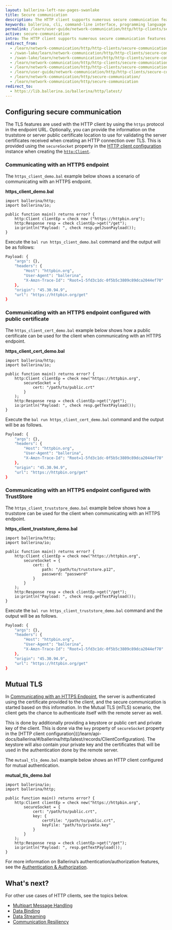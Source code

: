 ```yaml
---
layout: ballerina-left-nav-pages-swanlake
title: Secure communication
description: The HTTP client supports numerous secure communication features such as Transport Level Security (TLS) and mutual authentication. 
keywords: ballerina, cli, command-line interface, programming language
permalink: /learn/user-guide/network-communication/http/http-clients/secure-communication/
active: secure-communication
intro: The HTTP client supports numerous secure communication features such as Transport Level Security (TLS) and mutual authentication.   
redirect_from:
  - /learn/network-communication/http/http-clients/secure-communication
  - /swan-lake/learn/network-communication/http/http-clients/secure-communication/
  - /swan-lake/learn/network-communication/http/http-clients/secure-communication
  - /learn/network-communication/http/http-clients/secure-communication/
  - /learn/network-communication/http/http-clients/secure-communication
  - /learn/user-guide/network-communication/http/http-clients/secure-communication
  - /learn/network-communication/http/secure-communication/
  - /learn/network-communication/http/secure-communication
redirect_to:
  - https://lib.ballerina.io/ballerina/http/latest/
---
```


## Configuring secure communication

The TLS features are used with the HTTP client by using the `https` protocol in the endpoint URL. Optionally, you can provide the information on the truststore or server public certificate location to use for validating the server certificates received when creating an HTTP connection over TLS. This is provided using the `secureSocket` property in the [HTTP client configuration](https://docs.central.ballerina.io/ballerina/http/latest/records/ClientConfiguration) instance when creating the [`http:Client`](https://docs.central.ballerina.io/ballerina/http/latest/clients/Client).

### Communicating with an HTTPS endpoint

The `https_client_demo.bal` example below shows a scenario of communicating with an HTTPS endpoint.

**https_client_demo.bal**
```ballerina
import ballerina/http;
import ballerina/io;
 
public function main() returns error? {
    http:Client clientEp = check new ("https://httpbin.org");
    http:Response resp = check clientEp->get("/get");
    io:println("Payload: ", check resp.getJsonPayload());
}
```

Execute the `bal run https_client_demo.bal` command and the output will be as follows:

```bash
Payload: {
    "args": {},
    "headers": {
        "Host": "httpbin.org",
        "User-Agent": "ballerina",
        "X-Amzn-Trace-Id": "Root=1-5fd3c1dc-0f5b5c3809c89dca2044ef70"
    },
    "origin": "45.30.94.9",
    "url": "https://httpbin.org/get"
}
```

### Communicating with an HTTPS endpoint configured with public certificate

The `https_client_cert_demo.bal` example below shows how a public certificate can be used for the client when communicating with an HTTPS endpoint.

**https_client_cert_demo.bal**
```ballerina
import ballerina/http;
import ballerina/io;
 
public function main() returns error? {
    http:Client clientEp = check new("https://httpbin.org",
        secureSocket = {
            cert: "/path/to/public.crt"
        }
    );
    http:Response resp = check clientEp->get("/get");
    io:println("Payload: ", check resp.getTextPayload());
}
```

Execute the `bal run https_client_cert_demo.bal` command and the output will be as follows.

```bash
Payload: {
    "args": {},
    "headers": {
        "Host": "httpbin.org",
        "User-Agent": "ballerina",
        "X-Amzn-Trace-Id": "Root=1-5fd3c1dc-0f5b5c3809c89dca2044ef70"
    },
    "origin": "45.30.94.9",
    "url": "https://httpbin.org/get"
}
```

### Communicating with an HTTPS endpoint configured with TrustStore

The `https_client_truststore_demo.bal` example below shows how a truststore can be used for the client when communicating with an HTTPS endpoint.

**https_client_truststore_demo.bal**
```ballerina
import ballerina/http;
import ballerina/io;
 
public function main() returns error? {
    http:Client clientEp = check new("https://httpbin.org",
        secureSocket = {
            cert: {
                path: "/path/to/truststore.p12",
                password: "password"
            }
        }
    );
    http:Response resp = check clientEp->get("/get");
    io:println("Payload: ", check resp.getTextPayload());
}
```

Execute the `bal run https_client_truststore_demo.bal` command and the output will be as follows.

```bash
Payload: {
    "args": {},
    "headers": {
        "Host": "httpbin.org",
        "User-Agent": "ballerina",
        "X-Amzn-Trace-Id": "Root=1-5fd3c1dc-0f5b5c3809c89dca2044ef70"
    },
    "origin": "45.30.94.9",
    "url": "https://httpbin.org/get"
}
```

## Mutual TLS

In [Communicating with an HTTPS Endpoint](#communicating-with-an-https-endpoint), the server is authenticated using the certificate provided to the client, and the secure communication is started based on this information. In the Mutual TLS (mTLS) scenario, the client gets the chance to authenticate itself with the remote server as well. 

This is done by additionally providing a keystore or public cert and private key of the client. This is done via the `key` property of `secureSocket` property in the [HTTP client configuration]((/learn/api-docs/ballerina/#/ballerina/http/latest/records/ClientConfiguration). The keystore will also contain your private key and the certificates that will be used in the authentication done by the remote server. 

The `mutual_tls_demo.bal` example below shows an HTTP client configured for mutual authentication. 

**mutual_tls_demo.bal**
```ballerina
import ballerina/io;
import ballerina/http;
 
public function main() returns error? {
    http:Client clientEp = check new("https://httpbin.org",
        secureSocket = {
            cert: "/path/to/public.crt",
            key: {
                certFile: "/path/to/public.crt",
                keyFile: "path/to/private.key"
            }
        }
    );
    http:Response resp = check clientEp->get("/get");
    io:println("Payload: ", resp.getTextPayload());
}
```

For more information on Ballerina’s authentication/authorization features, see the [Authentication & Authorization](/learn/user-guide/security/authentication-and-authorization/).

## What's next?

For other use cases of HTTP clients, see the topics below.
- [Multipart Message Handling](/learn/network-communication/http/multipart-message-handling)
- [Data Binding](/learn/network-communication/http/data-binding)
- [Data Streaming](/learn/network-communication/http/data-streaming)
- [Communication Resiliency](/learn/network-communication/http/communication-resiliency)
